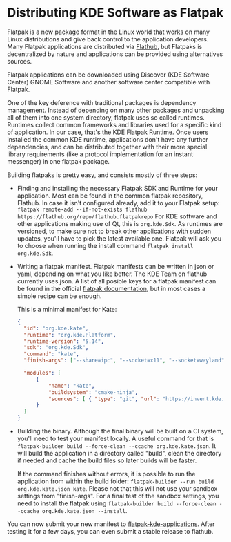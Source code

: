 # Distributing KDE Software as Flatpak

Flatpak is a new package format in the Linux world that works on many Linux
distributions and give back control to the application developers. Many Flatpak
applications are distributed via [Flathub](https://flathub.org), but Flatpaks is
decentralized by nature and applications can be provided using alternatives sources.

Flatpak applications can be downloaded using Discover (KDE Software Center) GNOME 
Software and another software center compatible with Flatpak.

One of the key deference with traditional packages is dependency management.
Instead of depending on many other packages and unpacking all of them into one system directory, flatpak uses so called runtimes.
Runtimes collect common frameworks and libraries used for a specific kind of application. In our case, that's the KDE Flatpak Runtime.
Once users installed the common KDE runtime, applications don't have any further dependencies, and can be distributed together with their more special library requirements (like a protocol implementation for an instant messenger) in one flatpak package.

Building flatpaks is pretty easy, and consists mostly of three steps:
* Finding and installing the necessary Flatpak SDK and Runtime for your application. Most can be found in the common flatpak repository, Flathub. In case it isn't configured already, add it to your Flatpak setup: `flatpak remote-add --if-not-exists flathub https://flathub.org/repo/flathub.flatpakrepo`
  For KDE software and other applications making use of Qt, this is `org.kde.Sdk`.
  As runtimes are versioned, to make sure not to break other applications with sudden updates, you'll have to pick the latest available one.
  Flatpak will ask you to choose when running the install command `flatpak install org.kde.Sdk`.
* Writing a flatpak manifest. Flatpak manifests can be written in json or yaml, depending on what you like better. The KDE Team on flathub currently uses json.
  A list of all posible keys for a flatpak manifest can be found in the official [flatpak documentation](https://docs.flatpak.org/en/latest/flatpak-builder-command-reference.html#flatpak-manifest), but in most cases a simple recipe can be enough.
  
  This is a minimal manifest for Kate:
  ```JSON
  {
    "id": "org.kde.kate",
    "runtime": "org.kde.Platform",
    "runtime-version": "5.14",
    "sdk": "org.kde.Sdk",
    "command": "kate",
    "finish-args": ["--share=ipc", "--socket=x11", "--socket=wayland" ],

    "modules": [
        { 
            "name": "kate",
            "buildsystem": "cmake-ninja",
            "sources": [ { "type": "git", "url": "https://invent.kde.org/utilities/kate.git"} ]
        }
    ]
  }
  ```
* Building the binary. Although the final binary will be built on a CI system, you'll need to test your manifest locally.
  A useful command for that is `flatpak-builder build --force-clean --ccache org.kde.kate.json`. It will build the application in a directory called "build", clean the directory if needed and cache the build files so later builds will be faster.
  
  If the command finishes without errors, it is possible to run the application from within the build folder: `flatpak-builder --run build org.kde.kate.json kate`.
  Please not that this will not use your sandbox settings from "finish-args". For a final test of the sandbox settings, you need to install the flatpak using `flatpak-builder build --force-clean --ccache org.kde.kate.json --install`.

You can now submit your new manifest to [flatpak-kde-applications](https://invent.kde.org/packaging/flatpak-kde-applications). 
After testing it for a few days, you can even submit a stable release to flathub.
